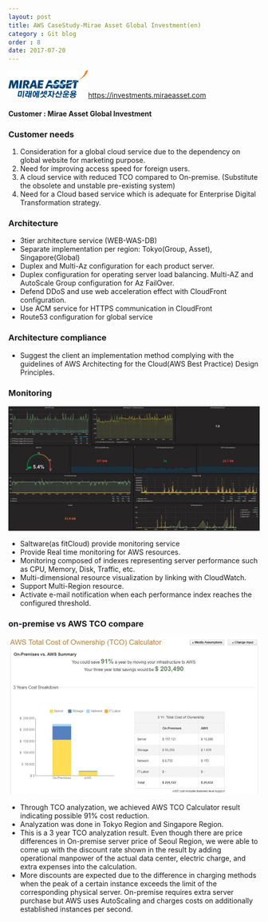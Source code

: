 ```yaml
---
layout: post
title: AWS CaseStudy-Mirae Asset Global Investment(en)
category : Git blog
order : 8
date: 2017-07-20
---
```


![miraeasset](../이미지/gitBlog/2018-03-30-CaseStudy-miraeasset-en/CaseStudy-miraeasset-en_01.jpg)https://investments.miraeasset.com


#### Customer : Mirae Asset Global Investment


### Customer needs
1. Consideration for a global cloud service due to the dependency on global website for marketing purpose.
2. Need for improving access speed for foreign users.
3. A cloud service with reduced TCO compared to On-premise. (Substitute the obsolete and unstable pre-existing system)
4. Need for a Cloud based service which is adequate for Enterprise Digital Transformation strategy.



### Architecture
- 3tier architecture service (WEB-WAS-DB)
- Separate implementation per region: Tokyo(Group, Asset), Singapore(Global) 
- Duplex and Multi-Az configuration for each product server.
- Duplex configuration for operating server load balancing. Multi-AZ and AutoScale Group configuration for Az FailOver.
- Defend DDoS and use web acceleration effect with CloudFront configuration. 
- Use ACM service for HTTPS communication in CloudFront
- Route53 configuration for global service



### Architecture compliance
- Suggest the client an implementation method complying with the guidelines of AWS Architecting for the Cloud(AWS Best Practice) Design Principles.



### Monitoring
![mirae_monitoring](../이미지/gitBlog/miraeAsset/../2018-03-30-CaseStudy-miraeasset-en/CaseStudy-miraeasset-en_02.jpg)
- Saltware(as fitCloud) provide monitoring service
- Provide Real time monitoring for AWS resources.
- Monitoring composed of indexes representing server performance such as CPU, Memory, Disk, Traffic, etc.
- Multi-dimensional resource visualization by linking with CloudWatch. 
- Support Multi-Region resource.
- Activate e-mail notification when each performance index reaches the configured threshold.



### on-premise vs AWS TCO compare
![mirae_tco](../이미지/gitBlog/2018-03-30-CaseStudy-miraeasset-en/CaseStudy-miraeasset-en_03.jpg)
- Through TCO analyzation, we achieved AWS TCO Calculator result indicating possible 91% cost reduction.
- Analyzation was done in Tokyo Region and Singapore Region.
- This is a 3 year TCO analyzation result. Even though there are price differences in On-premise server price of Seoul Region, we were able to come up with the discount rate shown in the result by adding operational manpower of the actual data center, electric charge, and extra expenses into the calculation.
- More discounts are expected due to the difference in charging methods when the peak of a certain instance exceeds the limit of the corresponding physical server. On-premise requires extra server purchase but AWS uses AutoScaling and charges costs on additionally established instances per second.
